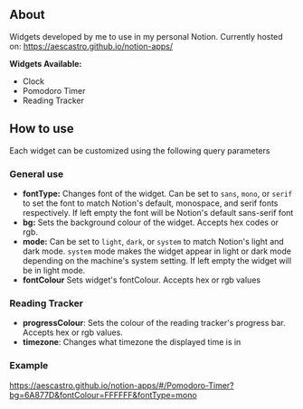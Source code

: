 ## About
Widgets developed by me to use in my personal Notion. Currently hosted on: https://aescastro.github.io/notion-apps/

**Widgets Available:**
- Clock
- Pomodoro Timer
- Reading Tracker

## How to use
Each widget can be customized using the following query parameters

### General use
- **fontType:** Changes font of the widget. Can be set to `sans`, `mono`, or `serif` to set the font to match Notion's default, monospace, and serif fonts respectively. If left empty the font will be Notion's default sans-serif font
- **bg:** Sets the background colour of the widget. Accepts hex codes or rgb.
- **mode:** Can be set to `light`, `dark`, or `system` to match Notion's light and dark mode. `system` mode makes the widget appear in light or dark mode depending on the machine's system setting. If left empty the widget will be in light mode.
- **fontColour** Sets widget's fontColour. Accepts hex or rgb values

### Reading Tracker
- **progressColour**: Sets the colour of the reading tracker's progress bar. Accepts hex or rgb values.
- **timezone**: Changes what timezone the displayed time is in

### Example
https://aescastro.github.io/notion-apps/#/Pomodoro-Timer?bg=6A877D&fontColour=FFFFFF&fontType=mono
